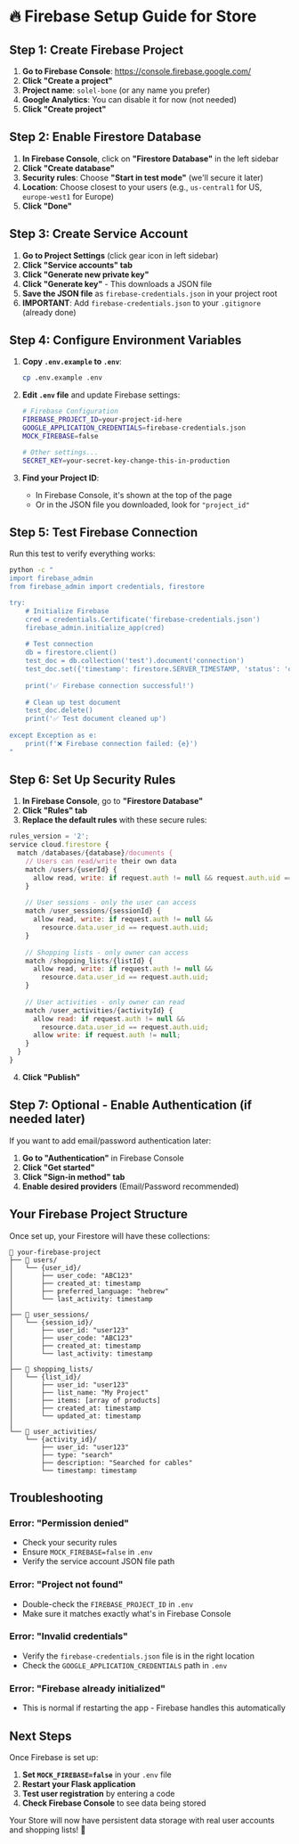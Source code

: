 # 🔥 Firebase Setup Guide for Store

## Step 1: Create Firebase Project

1. **Go to Firebase Console**: https://console.firebase.google.com/
2. **Click "Create a project"**
3. **Project name**: `solel-bone` (or any name you prefer)
4. **Google Analytics**: You can disable it for now (not needed)
5. **Click "Create project"**

## Step 2: Enable Firestore Database

1. **In Firebase Console**, click on **"Firestore Database"** in the left sidebar
2. **Click "Create database"**
3. **Security rules**: Choose **"Start in test mode"** (we'll secure it later)
4. **Location**: Choose closest to your users (e.g., `us-central1` for US, `europe-west1` for Europe)
5. **Click "Done"**

## Step 3: Create Service Account

1. **Go to Project Settings** (click gear icon in left sidebar)
2. **Click "Service accounts" tab**
3. **Click "Generate new private key"**
4. **Click "Generate key"** - This downloads a JSON file
5. **Save the JSON file** as `firebase-credentials.json` in your project root
6. **IMPORTANT**: Add `firebase-credentials.json` to your `.gitignore` (already done)

## Step 4: Configure Environment Variables

1. **Copy `.env.example` to `.env`**:
   ```bash
   cp .env.example .env
   ```

2. **Edit `.env` file** and update Firebase settings:
   ```bash
   # Firebase Configuration
   FIREBASE_PROJECT_ID=your-project-id-here
   GOOGLE_APPLICATION_CREDENTIALS=firebase-credentials.json
   MOCK_FIREBASE=false
   
   # Other settings...
   SECRET_KEY=your-secret-key-change-this-in-production
   ```

3. **Find your Project ID**:
   - In Firebase Console, it's shown at the top of the page
   - Or in the JSON file you downloaded, look for `"project_id"`

## Step 5: Test Firebase Connection

Run this test to verify everything works:

```bash
python -c "
import firebase_admin
from firebase_admin import credentials, firestore

try:
    # Initialize Firebase
    cred = credentials.Certificate('firebase-credentials.json')
    firebase_admin.initialize_app(cred)
    
    # Test connection
    db = firestore.client()
    test_doc = db.collection('test').document('connection')
    test_doc.set({'timestamp': firestore.SERVER_TIMESTAMP, 'status': 'connected'})
    
    print('✅ Firebase connection successful!')
    
    # Clean up test document
    test_doc.delete()
    print('✅ Test document cleaned up')
    
except Exception as e:
    print(f'❌ Firebase connection failed: {e}')
"
```

## Step 6: Set Up Security Rules

1. **In Firebase Console**, go to **"Firestore Database"**
2. **Click "Rules" tab**
3. **Replace the default rules** with these secure rules:

```javascript
rules_version = '2';
service cloud.firestore {
  match /databases/{database}/documents {
    // Users can read/write their own data
    match /users/{userId} {
      allow read, write: if request.auth != null && request.auth.uid == userId;
    }
    
    // User sessions - only the user can access
    match /user_sessions/{sessionId} {
      allow read, write: if request.auth != null && 
        resource.data.user_id == request.auth.uid;
    }
    
    // Shopping lists - only owner can access
    match /shopping_lists/{listId} {
      allow read, write: if request.auth != null && 
        resource.data.user_id == request.auth.uid;
    }
    
    // User activities - only owner can read
    match /user_activities/{activityId} {
      allow read: if request.auth != null && 
        resource.data.user_id == request.auth.uid;
      allow write: if request.auth != null;
    }
  }
}
```

4. **Click "Publish"**

## Step 7: Optional - Enable Authentication (if needed later)

If you want to add email/password authentication later:

1. **Go to "Authentication"** in Firebase Console
2. **Click "Get started"**
3. **Click "Sign-in method" tab**
4. **Enable desired providers** (Email/Password recommended)

## Your Firebase Project Structure

Once set up, your Firestore will have these collections:

```
📁 your-firebase-project
├── 📂 users/
│   └── {user_id}/
│       ├── user_code: "ABC123"
│       ├── created_at: timestamp
│       ├── preferred_language: "hebrew"
│       └── last_activity: timestamp
│
├── 📂 user_sessions/
│   └── {session_id}/
│       ├── user_id: "user123"
│       ├── user_code: "ABC123"
│       ├── created_at: timestamp
│       └── last_activity: timestamp
│
├── 📂 shopping_lists/
│   └── {list_id}/
│       ├── user_id: "user123"
│       ├── list_name: "My Project"
│       ├── items: [array of products]
│       ├── created_at: timestamp
│       └── updated_at: timestamp
│
└── 📂 user_activities/
    └── {activity_id}/
        ├── user_id: "user123"
        ├── type: "search"
        ├── description: "Searched for cables"
        └── timestamp: timestamp
```

## Troubleshooting

### Error: "Permission denied"
- Check your security rules
- Ensure `MOCK_FIREBASE=false` in `.env`
- Verify the service account JSON file path

### Error: "Project not found"
- Double-check the `FIREBASE_PROJECT_ID` in `.env`
- Make sure it matches exactly what's in Firebase Console

### Error: "Invalid credentials"
- Verify the `firebase-credentials.json` file is in the right location
- Check the `GOOGLE_APPLICATION_CREDENTIALS` path in `.env`

### Error: "Firebase already initialized"
- This is normal if restarting the app - Firebase handles this automatically

## Next Steps

Once Firebase is set up:

1. **Set `MOCK_FIREBASE=false`** in your `.env` file
2. **Restart your Flask application**
3. **Test user registration** by entering a code
4. **Check Firebase Console** to see data being stored

Your Store will now have persistent data storage with real user accounts and shopping lists! 🎉